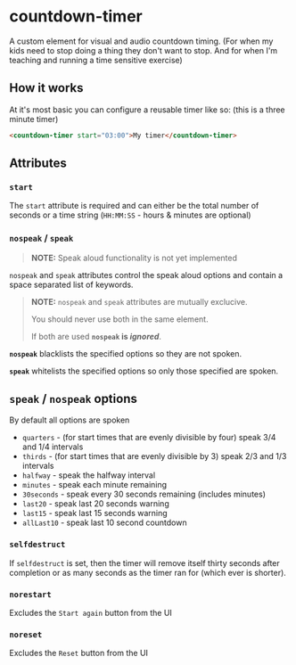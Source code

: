 # countdown-timer

A custom element for visual and audio countdown timing. (For when my kids need to stop doing a thing they don't want to stop. And for when I'm teaching and running a time sensitive exercise)

## How it works

At it's most basic you can configure a reusable timer like so: (this is a three minute timer)
``` html
<countdown-timer start="03:00">My timer</countdown-timer>
```

## Attributes

### `start`

The `start` attribute is required and can either be the total number of seconds or a time string (`HH:MM:SS` - hours & minutes are optional)

### `nospeak` / `speak`

> __NOTE:__ Speak aloud functionality is not yet implemented

`nospeak` and `speak` attributes control the speak aloud options and contain a space separated list of keywords.

> __NOTE:__ `nospeak` and `speak` attributes are mutually exclucive.
> 
> You should never use both in the same element.
> 
> If both are used __`nospeak` is *ignored*__.

__`nospeak`__ blacklists the specified options so they are not spoken.

__`speak`__ whitelists the specified options so only those specified are spoken.

## `speak` / `nospeak` options

By default all options are spoken

* `quarters` - (for start times that are evenly divisible by four) speak 3/4 and 1/4 intervals
* `thirds`  - (for start times that are evenly divisible by 3) speak 2/3 and 1/3 intervals
* `halfway` - speak the halfway interval
* `minutes` - speak each minute remaining
* `30seconds` - speak every 30 seconds remaining (includes minutes)
* `last20` - speak last 20 seconds warning
* `last15` - speak last 15 seconds warning
* `allLast10` - speak last 10 second countdown

### `selfdestruct`

If `selfdestruct` is set, then the timer will remove itself thirty seconds after completion or as many seconds as the timer ran for (which ever is shorter).

### `norestart`

Excludes the `Start again` button from the UI

### `noreset`

Excludes the `Reset` button from the UI
